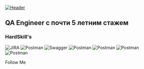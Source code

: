 [![Header](https://user-images.githubusercontent.com/125453017/219014392-6fe33eed-c6de-4d0b-a67b-7f8e7ec1afc4.png)](https://t.me/Untegro)

## QA Engineer с почти 5 летним стажем


### HardSkill's
![JIRA](https://img.shields.io/badge/-SQL-090909??style=for-the-badge&logo=jira&logoColor=136be1)
![Postman](https://img.shields.io/badge/-Postman-090909??style=for-the-badge&logo=postman&logoColor=orange)
![Swagger](https://img.shields.io/badge/-Postman-090909??style=for-the-badge&logo=Swagger&logoColor=green)
![Postman](https://img.shields.io/badge/-Postman-090909??style=for-the-badge&logo=postman&logoColor=00648B)
![Postman](https://img.shields.io/badge/-Postman-090909??style=for-the-badge&logo=postman&logoColor=00648B)
![Postman](https://img.shields.io/badge/-Postman-090909??style=for-the-badge&logo=postman&logoColor=00648B)
![Postman](https://img.shields.io/badge/-Postman-090909??style=for-the-badge&logo=postman&logoColor=00648B)

Follow Me
